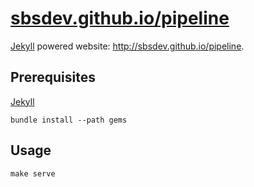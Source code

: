 # [sbsdev.github.io/pipeline][]
[Jekyll][] powered website: http://sbsdev.github.io/pipeline.

## Prerequisites
[Jekyll][]

    bundle install --path gems

## Usage

    make serve


[sbsdev.github.io/pipeline]: https://sbsdev.github.io/pipeline
[jekyll]: http://jekyllrb.com
